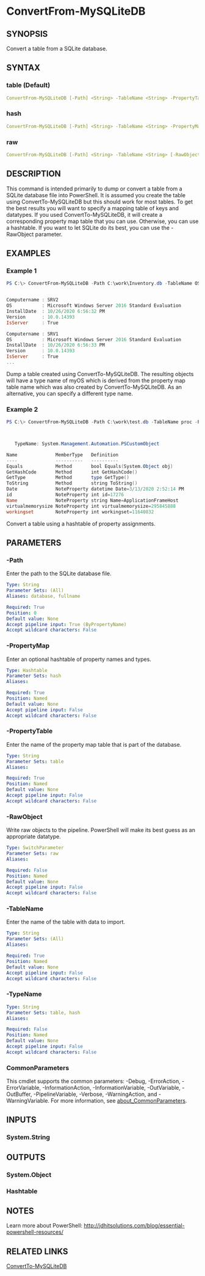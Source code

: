 ﻿---
external help file: MySQLite-help.xml
Module Name: mySQLite
online version: https://bit.ly/3OBHDxT
schema: 2.0.0
---

# ConvertFrom-MySQLiteDB

## SYNOPSIS

Convert a table from a SQLite database.

## SYNTAX

### table (Default)

```yaml
ConvertFrom-MySQLiteDB [-Path] <String> -TableName <String> -PropertyTable <String> [-TypeName <String>] [<CommonParameters>]
```

### hash

```yaml
ConvertFrom-MySQLiteDB [-Path] <String> -TableName <String> -PropertyMap <Hashtable> [-TypeName <String>] [<CommonParameters>]
```

### raw

```yaml
ConvertFrom-MySQLiteDB [-Path] <String> -TableName <String> [-RawObject] [<CommonParameters>]
```

## DESCRIPTION

This command is intended primarily to dump or convert a table from a SQLite database file into PowerShell. It is assumed you create the table using ConvertTo-MySQLiteDB but this should work for most tables. To get the best results you will want to specify a mapping table of keys and datatypes. If you used ConvertTo-MySQLiteDB, it will create a corresponding property map table that you can use. Otherwise, you can use a hashtable. If you want to let SQLite do its best, you can use the -RawObject parameter.

## EXAMPLES

### Example 1

```powershell
PS C:\> ConvertFrom-MySQLiteDB -Path C:\work\Inventory.db -TableName OS -PropertyTable propertymap_myos


Computername : SRV2
OS           : Microsoft Windows Server 2016 Standard Evaluation
InstallDate  : 10/26/2020 6:56:32 PM
Version      : 10.0.14393
IsServer     : True

Computername : SRV1
OS           : Microsoft Windows Server 2016 Standard Evaluation
InstallDate  : 10/26/2020 6:56:33 PM
Version      : 10.0.14393
IsServer     : True
...
```

Dump a table created using ConvertTo-MySQLiteDB. The resulting objects will have a type name of myOS which is derived from the property map table name which was also created by ConvertTo-MySQLiteDB. As an alternative, you can specify a different type name.

### Example 2

```powershell
PS C:\> ConvertFrom-MySQLiteDB -Path C:\work\test.db -TableName proc -PropertyMap @{Name="string";Date="datetime";id="int";virtualmemorysize = "int";workingset="int"} | Get-Member



   TypeName: System.Management.Automation.PSCustomObject

Name              MemberType   Definition
----              ----------   ----------
Equals            Method       bool Equals(System.Object obj)
GetHashCode       Method       int GetHashCode()
GetType           Method       type GetType()
ToString          Method       string ToString()
Date              NoteProperty datetime Date=3/13/2020 2:52:14 PM
id                NoteProperty int id=17276
Name              NoteProperty string Name=ApplicationFrameHost
virtualmemorysize NoteProperty int virtualmemorysize=295845888
workingset        NoteProperty int workingset=11640832
```

Convert a table using a hashtable of property assignments.

## PARAMETERS

### -Path

Enter the path to the SQLite database file.

```yaml
Type: String
Parameter Sets: (All)
Aliases: database, fullname

Required: True
Position: 0
Default value: None
Accept pipeline input: True (ByPropertyName)
Accept wildcard characters: False
```

### -PropertyMap

Enter an optional hashtable of property names and types.

```yaml
Type: Hashtable
Parameter Sets: hash
Aliases:

Required: True
Position: Named
Default value: None
Accept pipeline input: False
Accept wildcard characters: False
```

### -PropertyTable

Enter the name of the property map table that is part of the database.

```yaml
Type: String
Parameter Sets: table
Aliases:

Required: True
Position: Named
Default value: None
Accept pipeline input: False
Accept wildcard characters: False
```

### -RawObject

Write raw objects to the pipeline. PowerShell will make its best guess as an appropriate datatype.

```yaml
Type: SwitchParameter
Parameter Sets: raw
Aliases:

Required: False
Position: Named
Default value: None
Accept pipeline input: False
Accept wildcard characters: False
```

### -TableName

Enter the name of the table with data to import.

```yaml
Type: String
Parameter Sets: (All)
Aliases:

Required: True
Position: Named
Default value: None
Accept pipeline input: False
Accept wildcard characters: False
```

### -TypeName

```yaml
Type: String
Parameter Sets: table, hash
Aliases:

Required: False
Position: Named
Default value: None
Accept pipeline input: False
Accept wildcard characters: False
```

### CommonParameters

This cmdlet supports the common parameters: -Debug, -ErrorAction, -ErrorVariable, -InformationAction, -InformationVariable, -OutVariable, -OutBuffer, -PipelineVariable, -Verbose, -WarningAction, and -WarningVariable. For more information, see [about_CommonParameters](http://go.microsoft.com/fwlink/?LinkID=113216).

## INPUTS

### System.String

## OUTPUTS

### System.Object

### Hashtable

## NOTES

Learn more about PowerShell: http://jdhitsolutions.com/blog/essential-powershell-resources/

## RELATED LINKS

[ConvertTo-MySQLiteDB](ConvertTo-MySQLiteDB.md)
